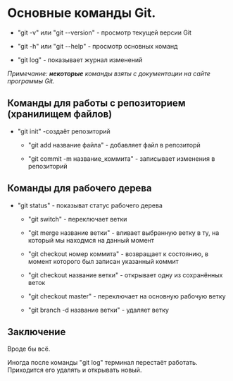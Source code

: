 # Основные команды Git.

- "git -v" или "git --version" - просмотр текущей версии Git
- "git -h" или "git --help" - просмотр основных команд

- "git log" - показывает журнал изменений

*Примечание: __некоторые__ команды взяты
 с документации на сайте программы Git.*

## Команды для работы с репозиторием (хранилищем файлов)
 - "git init" -создаёт репозиторий
 
    - "git add название файла" - добавляет файл в репозиторй

    - "git commit -m название_коммита" - записывает изменения в репозиторий

 ## Команды для рабочего дерева
- "git status" - показыват статус рабочего дерева

    - "git switch" - переключает ветки

    - "git merge название ветки" - вливает выбранную ветку в ту, на который мы находмся на данный момент
    
    - "git checkout номер коммита" - возвращает к состоянию, в момент которого был записан указанный коммит
     - "git checkout название ветки" - открывает одну из сохранённых веток

    - "git checkout master" - переключает на основную рабочую ветку

    - "git branch -d название ветки" - удаляет ветку

## Заключение

 Вроде бы всё.

Иногда после команды "git log" терминал перестаёт работать. Приходится его удалять и открывать новый.